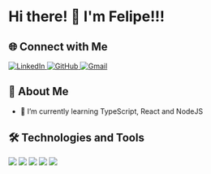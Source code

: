
# Hi there! 👋 I'm Felipe!!!


## 🌐 Connect with Me

<div>
    <a href="https://www.linkedin.com/in/falcomxtreme/">
    <img src="https://img.shields.io/badge/linkedin-0A66C2?style=for-the-badge&logo=linkedin&logoColor=white" alt="LinkedIn">
    </a>
    <a href="https://github.com/falcomxtreme">
    <img src="https://img.shields.io/badge/GitHub-100000?style=for-the-badge&logo=github&logoColor=white" alt="GitHub">
    </a>
    <a href="mailto:felipesmking@gmail.com">
    <img src="https://img.shields.io/badge/Gmail-333333?style=for-the-badge&logo=gmail&logoColor=red" alt="Gmail">
    </a>
</div>

## 🚀 About Me

- 🌱 I’m currently learning TypeScript, React and NodeJS

## 🛠 Technologies and Tools

<div>
  <img src="https://img.shields.io/badge/python-3670A0?style=for-the-badge&logo=python&logoColor=ffdd54">
  <img src="https://img.shields.io/badge/JavaScript-F7DF1E?style=for-the-badge&logo=javascript&logoColor=black">
  <img src="https://img.shields.io/badge/HTML5-E34F26?style=for-the-badge&logo=html5&logoColor=white">
  <img src="https://img.shields.io/badge/CSS3-1572B6?style=for-the-badge&logo=css3&logoColor=white">
  <img src="https://img.shields.io/badge/django-%23092E20.svg?style=for-the-badge&logo=django&logoColor=white">
</div>
